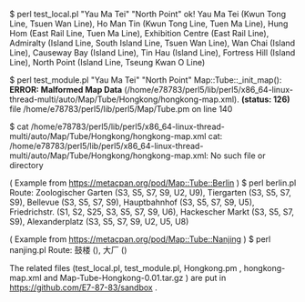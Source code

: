 $ perl test_local.pl "Yau Ma Tei" "North Point"
ok!
Yau Ma Tei (Kwun Tong Line, Tsuen Wan Line), Ho Man Tin (Kwun Tong Line, Tuen Ma Line), Hung Hom (East Rail Line, Tuen Ma Line), Exhibition Centre (East Rail Line), Admiralty (Island Line, South Island Line, Tsuen Wan Line), Wan Chai (Island Line), Causeway Bay (Island Line), Tin Hau (Island Line), Fortress Hill (Island Line), North Point (Island Line, Tseung Kwan O Line)

$ perl test_module.pl "Yau Ma Tei" "North Point"
Map::Tube::_init_map(): **ERROR: Malformed Map Data** (/home/e78783/perl5/lib/perl5/x86_64-linux-thread-multi/auto/Map/Tube/Hongkong/hongkong-map.xml). **(status: 126)** file /home/e78783/perl5/lib/perl5/Map/Tube.pm on line 140


$ cat /home/e78783/perl5/lib/perl5/x86_64-linux-thread-multi/auto/Map/Tube/Hongkong/hongkong-map.xml
cat: /home/e78783/perl5/lib/perl5/x86_64-linux-thread-multi/auto/Map/Tube/Hongkong/hongkong-map.xml: No such file or directory


( Example from https://metacpan.org/pod/Map::Tube::Berlin )
$ perl berlin.pl
Route: Zoologischer Garten (S3, S5, S7, S9, U2, U9), Tiergarten (S3, S5, S7, S9), Bellevue (S3, S5, S7, S9), Hauptbahnhof (S3, S5, S7, S9, U5), Friedrichstr. (S1, S2, S25, S3, S5, S7, S9, U6), Hackescher Markt (S3, S5, S7, S9), Alexanderplatz (S3, S5, S7, S9, U2, U5, U8)


( Example from https://metacpan.org/pod/Map::Tube::Nanjing )
$ perl nanjing.pl
Route: 鼓楼 (), 大厂 ()


The related files (test_local.pl, test_module.pl, Hongkong.pm , hongkong-map.xml and   Map-Tube-Hongkong-0.01.tar.gz )  are put in https://github.com/E7-87-83/sandbox .
